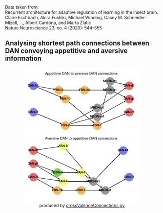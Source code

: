 Data taken from:<br>
Recurrent architecture for adaptive regulation of learning in the insect brain.<br>Claire Eschbach, Akira Fushiki, Michael Winding, Casey M. Schneider-Mizell, ..., Albert Cardona, and Marta Zlatic <br>Nature Neuroscience 23, no. 4 (2020): 544-555<br>

## Analysing shortest path connections between DAN conveying appetitive and aversive information

<p align=center>
    <img width=75% src="./figures/crossValenceConnections.png"/><br>
    produced by <a href="https://github.com/michaelsmclayton/ComputationalNeuroscienceTools/blob/master/FruitFly/recurrentMushroomBodyNetwork/graphAnalyses/rossValenceConnections.py">crossValenceConnections.py</a>
</p>

